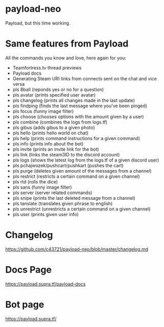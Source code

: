 # payload-neo
 Payload, but this time working.
 
# Same features from Payload
 All the commands you know and love, here again for you:
 - Teamfortress.tv thread previews 
- Payload docs
- Generating Steam URI links from connects sent on the chat and vice versa 
- pls 8ball (reponds yes or no for a question) 
- pls avatar (prints specified user avatar) 
- pls changelog (prints all changes made in the last update) 
- pls findping (finds the last message where you've been pinged) 
- pls focus (funny image filter) 
- pls choose (chooses options with the amount given by a user) 
- pls combine (combines the logs from logs.tf) 
- pls gibus (adds gibus to a given photo) 
- pls hello (prints hello world on chat) 
- pls help (prints command instructions for a given command) 
- pls info (prints info about the bot) 
- pls invite (prints an invite link for the bot) 
- pls link (links the steam3ID to the discord account) 
- pls logs (shows the latest log from the logs.tf of a given discord user) 
- pls pchajwozek/pushcart/pushkart (pushes the cart) 
- pls purge (deletes given amount of the messages from a channel) 
- pls restrict (restricts a certain command on a given channel) 
- pls rtd (rolls the dice) 
- pls sans (funny image filter) 
- pls server (server related commands) 
- pls snipe (prints the last deleted message from a channel) 
- pls tanslate (translates given phrase to english) 
- pls unrestrict (unrestricts a certain command on a given channel) 
- pls user (prints given user info) 
 
 # Changelog
 https://github.com/c43721/payload-neo/blob/master/changelog.md
 
# Docs Page
 https://payload.supra.tf/payload-docs
 
 # Bot page
 https://payload.supra.tf/
